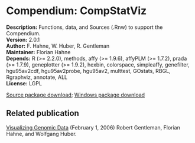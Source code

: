 # Compendium: CompStatViz

<p>
<b>Description:</b> Functions, data, and Sources (.Rnw) to support the Compendium.<br />
<b>Version:</b> 2.0.1<br />
<b>Author:</b> F. Hahne, W. Huber, R. Gentleman<br />
<b>Maintainer:</b> Florian Hahne<br />
<b>Depends:</b> R (&gt;= 2.2.0), methods, affy (&gt;= 1.9.6), affyPLM
   (&gt;= 1.7.2), prada (&gt;= 1.7.9), geneplotter (&gt;= 1.9.2), hexbin,
   colorspace, simpleaffy, genefilter, hgu95av2cdf, hgu95av2probe,
   hgu95av2, multtest, GOstats, RBGL, Rgraphviz, annotate, ALL<br />
<b>License:</b> LGPL<br />
</p>

[Source package download](CompStatViz_2.0.1.tar.gz); 
[Windows package download](CompStatViz_2.0.1.zip)

## Related publication

[Visualizing Genomic Data](http://www.bepress.com/bioconductor/paper10/)
(February 1, 2006) Robert Gentleman, Florian Hahne, and Wolfgang Huber.
        
